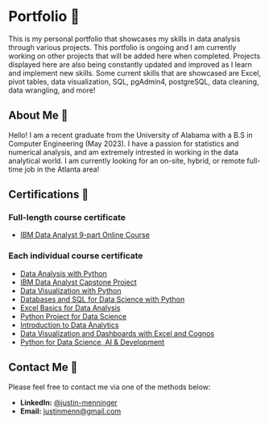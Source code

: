 # Portfolio 📄
This is my personal portfolio that showcases my skills in data analysis through various projects. This portfolio is ongoing and I am currently working on other projects that will be added here when completed. Projects displayed here are also being constantly updated and improved as I learn and implement new skills. Some current skills that are showcased are Excel, pivot tables, data visualization, SQL, pgAdmin4, postgreSQL, data cleaning, data wrangling, and more!

## About Me 👨

Hello! I am a recent graduate from the University of Alabama with a B.S in Computer Engineering (May 2023). I have a passion for statistics and numerical analysis, and am extremely intrested in working in the data analytical world. I am currently looking for an on-site, hybrid, or remote full-time job in the Atlanta area!

## Certifications 📜
### Full-length course certificate
- [IBM Data Analyst 9-part Online Course](https://coursera.org/share/0697a792cd20989e5e170da3b5a4ef89)
### Each individual course certificate
- [Data Analysis with Python](https://coursera.org/share/0285afd75d05ab6da487b23fdb7b2dbf)
- [IBM Data Analyst Capstone Project](https://coursera.org/share/b251ddf493598cad4e413952d7347a22)
- [Data Visualization with Python](https://coursera.org/share/2683cf20146b4d09a98e117f0fc27497)
- [Databases and SQL for Data Science with Python](https://coursera.org/share/c1cf6da592a84803f6ed520aa472cd63)
- [Excel Basics for Data Analysis](https://coursera.org/share/71013f8d2abfa6c0dd88963cdd94a94d)
- [Python Project for Data Science](https://coursera.org/share/e7df0c7dbfc1a8ba275aba8b4dca4a9b)
- [Introduction to Data Analytics](https://coursera.org/share/8a60447e18da2666309dada8fb831830)
- [Data Visualization and Dashboards with Excel and Cognos](https://coursera.org/share/c821fb838a7775dee5f31f59745a5450)
- [Python for Data Science, AI & Development](https://coursera.org/share/63346e9570e5aba6fed495e5dcd6bd0d)
## Contact Me 📧
Please feel free to contact me via one of the methods below:

- **LinkedIn:** [@justin-menninger](https://www.linkedin.com/in/justin-menninger/)
- **Email:**    justinmenn@gmail.com
